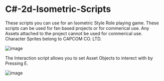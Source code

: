 # C#-2d-Isometric-Scripts

These scripts you can use for an Isometric Style Role playing game.
These scripts can be used for fan based projects or for commerical use.
Any Assets attached to the project cannot be used for commerical use. Character Sprites belong to CAPCOM CO. LTD.


![image](https://user-images.githubusercontent.com/117072680/199220365-0cbf35ef-c49c-46f2-9760-58f1c6860ef9.png)


The Interaction script allows you to set Asset Objects to interect with by Pressing E.

![image](https://user-images.githubusercontent.com/117072680/199233352-e081d95c-41c3-4f23-a96f-35745960f85f.png)
